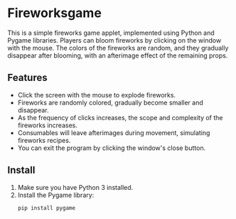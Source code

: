 # Fireworksgame
 
This is a simple fireworks game applet, implemented using Python and Pygame libraries. Players can bloom fireworks by clicking on the window with the mouse. The colors of the fireworks are random, and they gradually disappear after blooming, with an afterimage effect of the remaining props.

## Features

- Click the screen with the mouse to explode fireworks.
- Fireworks are randomly colored, gradually become smaller and disappear.
- As the frequency of clicks increases, the scope and complexity of the fireworks increases.
- Consumables will leave afterimages during movement, simulating fireworks recipes.
- You can exit the program by clicking the window's close button.

## Install

1. Make sure you have Python 3 installed.
2. Install the Pygame library:
   ````bash
   pip install pygame
